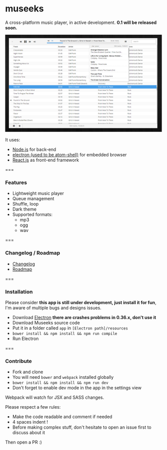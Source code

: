 # museeks
A cross-platform music player, in active development. **0.1 will be released soon.**

![Screenshot](screenshot.png)

It uses:
* [Node.js](https://nodejs.org/en/) for back-end
* [electron (used to be atom-shell)](https://github.com/atom/electron/) for embedded browser
* [React.js](https://facebook.github.io/react/) as front-end framework

===

### Features

- Lightweight music player
- Queue management
- Shuffle, loop
- Dark theme
- Supported formats:
    - mp3
    - ogg
    - wav

===

### Changelog / Roadmap

- [Changelog](CHANGELOG.md#changelog)
- [Roadmap](CHANGELOG.md#roadmap)

===

### Installation

Please consider **this app is still under development, just install it for fun**, I'm aware of multiple bugs and designs issues.

- Download [Electron](https://github.com/atom/electron/releases) **there are crashes problems in 0.36.x, don't use it**
- Download Museeks source code
- Put it in a folder called `app` in `[Electron path]/resources`
- `bower install && npm install && npm run compile`
- Run Electron

===

### Contribute

- Fork and clone
- You will need `bower` and `webpack` installed globally
- `bower install && npm install && npm run dev`
- Don't forget to enable dev mode in the app in the settings view

Webpack will watch for JSX and SASS changes.

Please respect a few rules:

- Make the code readable and comment if needed
- 4 spaces indent !
- Before making complex stuff, don't hesitate to open an issue first to discuss about it

Then open a PR :)
